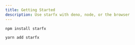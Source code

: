 ```yaml
---
title: Getting Started
description: Use starfx with deno, node, or the browser
---
```


```bash
npm install starfx
```

```bash
yarn add starfx
```

```bash

```
